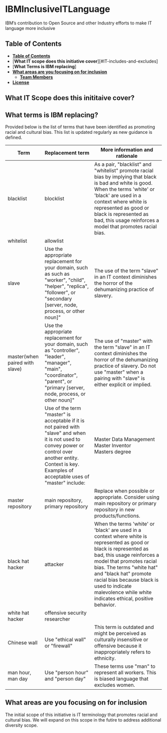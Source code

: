 # IBMInclusiveITLanguage
IBM’s contribution to Open Source and other Industry efforts to make IT language more inclusive

## **Table of Contents**

  - [**Table of Contents**](#table-of-contents)  
  - [**What IT scope does this initiative cover**][#IT-includes-and-excludes]
  - [**What Terms is IBM replacing**]
  - [**What areas are you focusing on for inclusion**](#types-of-discriminatory-terms)
      - [**Team Members**](#team-members)
  - [**License**](#license)




<a name="out"></a>
## **What IT Scope does this inititaive cover?**



<a name="out"></a>

## **What terms is IBM replacing?**

Provided below is the list of terms that have been identified as promoting racial and cultural bias. This list is updated regularly as new guidance is defined.

|Term|Replacement term|More information and rationale|
|----|----|----|
|blacklist|blocklist|As a pair, "blacklist" and "whitelist" promote racial bias by implying that black is bad and white is good. When the terms 'white' or 'black' are used in a context where white is represented as good or black is represented as bad, this usage reinforces a model that promotes racial bias.||25-Jun-20
|whitelist|allowlist||
|slave|Use the appropriate replacement for your domain, such as such as "worker", "child", "helper", "replica", "follower", or "secondary [server, node, process, or other noun]"|The use of the term "slave" in an IT context diminishes the horror of the dehumanizing practice of slavery.|
|master(when paired with slave) |Use the appropriate replacement for your domain, such as "controller", "leader", "manager", "main", "coordinator", "parent", or "primary [server, node, process, or other noun]"|The use of "master" with the term "slave" in an IT context diminishes the horror of the dehumanizing practice of slavery. Do not use "master" when a pairing with "slave" is either explicit or implied.|
||Use of the term "master" is acceptable if it is not paired with "slave" and when it is not used to convey power or control over another entity. Context is key. Examples of acceptable uses of "master" include:|Master Data Management<br/>Master Inventor<br/>Masters degree|
|master repository|main repository, primary repository|Replace when possible or appropriate. Consider using main repository or primary repository in new products/functions.||9-Nov-20
|black hat hacker|attacker|When the terms 'white' or 'black' are used in a context where white is represented as good or black is represented as bad, this usage reinforces a model that promotes racial bias. The terms "white hat" and "black hat" promote racial bias because black is used to indicate malevolence while white indicates ethical, positive behavior.|
|white hat hacker|offensive security researcher||
|Chinese wall|Use "ethical wall" or "firewall"|This term is outdated and might be perceived as culturally insensitive or offensive because it inappropriately refers to ethnicity.|
|man hour, man day|Use "person hour" and "person day"|These terms use "man" to represent all workers. This is biased language that excludes women.|

<a name="out"></a>
## **What areas are you focusing on for inclusion**
The initial scope of this initiative is IT terminology that promotes racial and cultural bias. We will expand on this scope in the futire to address additional diversity scope. 
